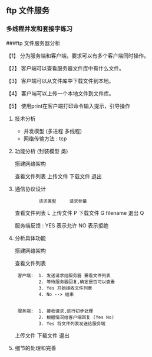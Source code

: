 ## ftp 文件服务

### 多线程并发和套接字练习

###ftp 文件服务器分析

【1】 分为服务端和客户端，要求可以有多个客户端同时操作。

【2】 客户端可以查看服务器文件库中有什么文件。

【3】 客户端可以从文件库中下载文件到本地。

【4】 客户端可以上传一个本地文件到文件库。

【5】 使用print在客户端打印命令输入提示，引导操作


1. 技术分析

   * 并发模型  (多进程  多线程)
   * 网络传输方法 : tcp

2. 功能分析 (封装模型  类)

   搭建网络架构

   查看文件列表
   上传文件
   下载文件
   退出

3. 通信协议设计

                请求类型     请求参量
   查看文件列表     L
   上传文件        P
   下载文件        G         filename
   退出            Q


    服务端反馈 : YES 表示允许
               NO 表示拒绝


4. 分析具体功能

   搭建网络架构

   查看文件列表

        客户端:  1. 发送请求给服务器 要看文件列表
                2. 等待服务器回复,确定是否可以查看
                3. Yes 开始接收文件列表
                4. No --> 结束


        服务端:  1. 接收请求,进行初步处理
                2. 根据情况给客户端回复 (Yes No)
                3. Yes 将文件列表发送给服务端


   上传文件
   下载文件
   退出


5. 细节的处理和完善